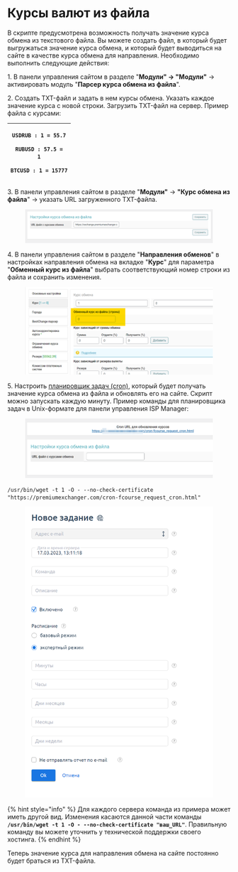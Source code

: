 # Курсы валют из файла

В скрипте предусмотрена возможность получать значение курса обмена из текстового файла. Вы можете создать файл, в который будет выгружаться  значение курса обмена, и который будет выводиться на сайте в качестве курса обмена для направления. Необходимо выполнить следующие действия:

1\. В панели управления сайтом в разделе "**Модули" → "Модули"** → активировать модуль "**Парсер курса обмена из файла**".

2\. Создать TXT-файл и задать в нем курсы обмена. Указать каждое значение курса с новой строки. Загрузить TXT-файл на сервер. Пример файла с курсами:

| <p><code>USDRUB : 1 = 55.7</code></p><p><code>RUBUSD : 57.5 = 1</code></p><p><code>BTCUSD : 1 = 15777</code></p> |
| ---------------------------------------------------------------------------------------------------------------- |

3\. В панели управления сайтом в разделе "**Модули"** → **"Курс обмена из файла**" → указать URL загруженного TXT-файла.

<figure><img src="../../../.gitbook/assets/image (1168).png" alt="" width="563"><figcaption></figcaption></figure>

4\. В панели управления сайтом в разделе "**Направления обменов**" в настройках направления обмена на вкладке "**Курс**" для параметра "**Обменный курс из файла**" выбрать соответствующий номер строки из файла и сохранить изменения.

<figure><img src="../../../.gitbook/assets/image (1064).png" alt="" width="563"><figcaption></figcaption></figure>

5\. Настроить [планировщик задач (cron)](https://premium.gitbook.io/main/osnovnye-nastroiki/faq/kak-sozdat-zadanie-cron-na-servere), который будет получать значение курса обмена из файла и обновлять его на сайте. Скрипт можно запускать каждую минуту. Пример команды для планировщика задач в Unix-формате для панели управления ISP Manager:

<figure><img src="../../../.gitbook/assets/image (3) (1) (1) (1) (1).png" alt="" width="563"><figcaption></figcaption></figure>

`/usr/bin/wget -t 1 -O - --no-check-certificate "https://premiumexchanger.com/cron-fcourse_request_cron.html"`

<figure><img src="../../../.gitbook/assets/image (1052).png" alt="" width="563"><figcaption></figcaption></figure>

{% hint style="info" %}
Для каждого сервера команда из примера может иметь другой вид. Изменения касаются данной части команды **`/usr/bin/wget -t 1 -O - --no-check-certificate "ваш_URL"`**. Правильную команду вы можете уточнить у технической поддержки своего хостинга.
{% endhint %}

Теперь значение курса для направления обмена на сайте постоянно будет браться из TXT-файла.
